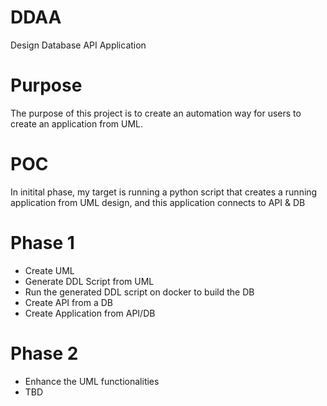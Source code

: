 # DDAA
Design Database API Application

# Purpose
The purpose of this project is to create an automation way for users to create an application from UML.

# POC
In initital phase, my target is running a python script that creates a running application from UML design, and this application connects to API & DB

# Phase 1
- Create UML
- Generate DDL Script from UML
- Run the generated DDL script on docker to build the DB
- Create API from a DB
- Create Application from API/DB

 # Phase 2
 - Enhance the UML functionalities
 - TBD


